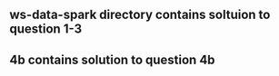 ## ws-data-spark directory contains soltuion to question 1-3
## 4b contains solution to question 4b 
